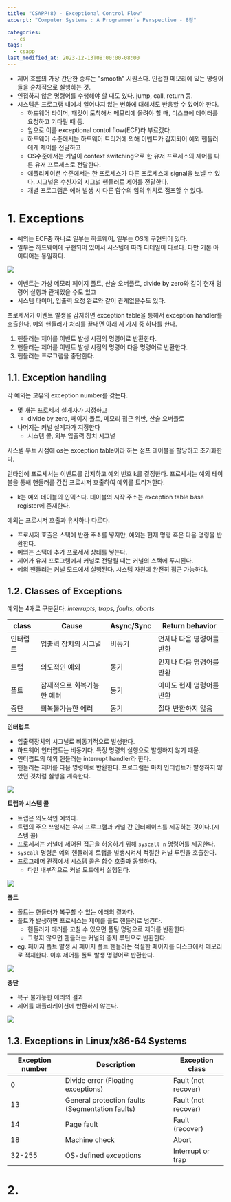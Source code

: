 ```yaml
---
title: "CSAPP(8) - Exceptional Control Flow"
excerpt: "Computer Systems : A Programmer’s Perspective - 8장"

categories:
  - cs
tags:
  - csapp
last_modified_at: 2023-12-13T08:00:00-08:00
---
```


- 제어 흐름의 가장 간단한 종류는 "smooth" 시퀀스다. 인접한 메모리에 있는 명령어들을 순차적으로 실행하는 것. 
- 인접하지 않은 명령어를 수행해야 할 때도 있다. jump, call, return 등. 
- 시스템은 프로그램 내에서 일어나지 않는 변화에 대해서도 반응할 수 있어야 한다. 
  - 하드웨어 타이머, 패킷이 도착해서 메모리에 올려야 할 때, 디스크에 데이터를 요청하고 기다릴 때 등.
  - 앞으로 이를 exceptional contol flow(ECF)라 부르겠다.
  - 하드웨어 수준에서는 하드웨어 트리거에 의해 이벤트가 감지되어 예외 핸들러에게 제어를 전달하고
  - OS수준에서는 커널이 context switching으로 한 유저 프로세스의 제어를 다른 유저 프로세스로 전달한다.
  - 애플리케이션 수준에서는 한 프로세스가 다른 프로세스에 signal을 보낼 수 있다. 시그널은 수신자의 시그널 핸들러로 제어를 전달한다.
  - 개별 프로그램은 에러 발생 시 다른 함수의 임의 위치로 점프할 수 있다.

# 1. Exceptions
- 예외는 ECF중 하나로 일부는 하드웨어, 일부는 OS에 구현되어 있다.
- 일부는 하드웨어에 구현되어 있어서 시스템에 따라 디테일이 다르다. 다만 기본 아이디어는 동일하다.

![](https://img-blog.csdnimg.cn/bf716a4ec38049dca5755551ee5424af.png)
- 이벤트는 가상 메모리 페이지 폴트, 산술 오버플로, divide by zero와 같이 현재 명령어 실행과 관계있을 수도 있고
- 시스템 타이머, 입출력 요청 완료와 같이 관계없을수도 있다.

프로세서가 이벤트 발생을 감지하면 exception table을 통해서 exception handler를 호출한다. 예외 핸들러가 처리를 끝내면 아래 세 가지 중 하나를 한다.
1. 핸들러는 제어를 이벤트 발생 시점의 명령어로 반환한다.
2. 핸들러는 제어를 이벤트 발생 시점의 명령어 다음 명령어로 반환한다.
3. 핸들러는 프로그램을 중단한다.

## 1.1. Exception handling
각 예외는 고유의 exception number를 갖는다.
- 몇 개는 프로세서 설계자가 지정하고
  - divide by zero, 페이지 폴트, 메모리 접근 위반, 산술 오버플로
- 나머지는 커널 설계자가 지정한다
  - 시스템 콜, 외부 입출력 장치 시그널

시스템 부트 시점에 os는 exception table이라 하는 점프 테이블을 할당하고 초기화한다. 

런타임에 프로세서는 이벤트를 감지하고 예외 번호 k를 결정한다. 프로세서는 예외 테이블을 통해 핸들러를 간접 프로시저 호출하여 예외를 트리거한다.
- k는 예외 테이블의 인덱스다. 테이블의 시작 주소는 exception table base register에 존재한다.

예외는 프로시저 호출과 유사하나 다르다.
- 프로시저 호출은 스택에 반환 주소를 넣지만, 예외는 현재 명령 혹은 다음 명령을 반환한다.
- 예외는 스택에 추가 프로세서 상태를 넣는다.
- 제어가 유저 프로그램에서 커널로 전달될 때는 커널의 스택에 푸시된다.
- 예외 핸들러는 커널 모드에서 실행된다. 시스템 자원에 완전히 접근 가능하다.

## 1.2. Classes of Exceptions
예외는 4개로 구분된다. *interrupts, traps, faults, aborts*

class | Cause| Async/Sync | Return behavior
----|----|----|---
인터럽트 | 입출력 장치의 시그널 | 비동기 | 언제나 다음 명령어를 반환
트랩 | 의도적인 예외 | 동기 | 언제나 다음 명령어를 반환
폴트 | 잠재적으로 회복가능한 에러 | 동기 | 아마도 현재 명령어를 반환
중단 | 회복불가능한 에러 | 동기 | 절대 반환하지 않음


**인터럽트**
- 입출력장치의 시그널로 비동기적으로 발생한다.
- 하드웨어 인터럽트는 비동기다. 특정 명령의 실행으로 발생하지 않기 때문.
- 인터럽트의 예외 핸들러는 interrupt handler라 한다.
- 핸들러는 제어를 다음 명령어로 반환한다. 프로그램은 마치 인터럽트가 발생하지 않았던 것처럼 실행을 계속한다.

![](https://cdn.jsdelivr.net/gh/koktlzz/ImgBed@master/20220210215042.png)

**트랩과 시스템 콜**
- 트랩은 의도적인 예외다. 
- 트랩의 주요 쓰임새는 유저 프로그램과 커널 간 인터페이스를 제공하는 것이다.(시스템 콜)
- 프로세서는 커널에 제어된 접근을 허용하기 위해 `syscall n` 명령어를 제공한다.
- `syscall` 명령은 예외 핸들러에 트랩을 발생시켜서 적절한 커널 루틴을 호출한다. 
- 프로그래머 관점에서 시스템 콜은 함수 호출과 동일하다.
  - 다만 내부적으로 커널 모드에서 실행된다.

![](https://cdn.jsdelivr.net/gh/koktlzz/ImgBed@master/20220210221251.png)

**폴트**
- 폴트는 핸들러가 복구할 수 있는 에러의 결과다. 
- 폴트가 발생하면 프로세스는 제어를 폴트 핸들러로 넘긴다. 
  - 핸들러가 에러를 고칠 수 있으면 폴팅 명령으로 제어를 반환한다.
  - 그렇지 않으면 핸들러는 커널의 중지 루틴으로 반환한다.
- eg. 페이지 폴트 발생 시 페이지 폴트 핸들러는 적절한 페이지를 디스크에서 메모리로 적재한다. 이후 제어를 폴트 발생 명령어로 반환한다.

![](https://cdn.jsdelivr.net/gh/koktlzz/ImgBed@master/20220210222537.png)

**중단**
- 복구 불가능한 에러의 결과
- 제어를 애플리케이션에 반환하지 않는다.


![](https://cdn.jsdelivr.net/gh/koktlzz/ImgBed@master/20220210223641.png)

## 1.3. Exceptions in Linux/x86-64 Systems

Exception number | Description | Exception class
---- | ---- | ----
0 | Divide error (Floating exceptions) | Fault (not recover)
13 | General protection faults (Segmentation faults) | Fault (not recover)
14 | Page fault | Fault (recover)
18 | Machine check | Abort
32-255 | OS-defined exceptions | Interrupt or trap

# 2.